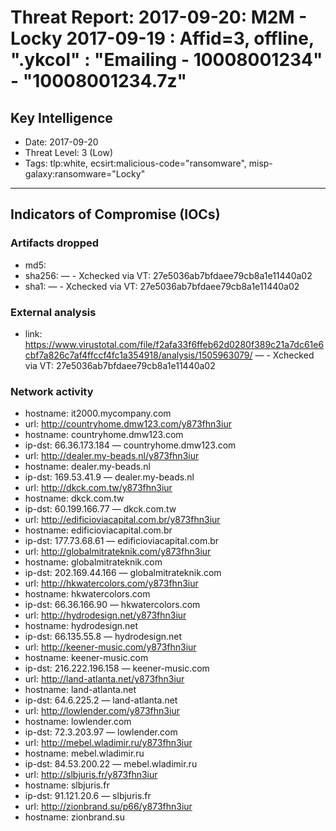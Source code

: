 # Threat Report: 2017-09-20: M2M -  Locky 2017-09-19 : Affid=3, offline, ".ykcol" : "Emailing - 10008001234" - "10008001234.7z"


## Key Intelligence
* Date: 2017-09-20
* Threat Level: 3 (Low)
* Tags: tlp:white, ecsirt:malicious-code="ransomware", misp-galaxy:ransomware="Locky"

---

## Indicators of Compromise (IOCs)
### Artifacts dropped
* md5: <md5>
* sha256: <sha256> — - Xchecked via VT: 27e5036ab7bfdaee79cb8a1e11440a02
* sha1: <sha1> — - Xchecked via VT: 27e5036ab7bfdaee79cb8a1e11440a02

### External analysis
* link: https://www.virustotal.com/file/f2afa33f6ffeb62d0280f389c21a7dc61e6cbf7a826c7af4ffccf4fc1a354918/analysis/1505963079/ — - Xchecked via VT: 27e5036ab7bfdaee79cb8a1e11440a02

### Network activity
* hostname: it2000.mycompany.com
* url: http://countryhome.dmw123.com/y873fhn3iur
* hostname: countryhome.dmw123.com
* ip-dst: 66.36.173.184 — countryhome.dmw123.com
* url: http://dealer.my-beads.nl/y873fhn3iur
* hostname: dealer.my-beads.nl
* ip-dst: 169.53.41.9 — dealer.my-beads.nl
* url: http://dkck.com.tw/y873fhn3iur
* hostname: dkck.com.tw
* ip-dst: 60.199.166.77 — dkck.com.tw
* url: http://edificioviacapital.com.br/y873fhn3iur
* hostname: edificioviacapital.com.br
* ip-dst: 177.73.68.61 — edificioviacapital.com.br
* url: http://globalmitrateknik.com/y873fhn3iur
* hostname: globalmitrateknik.com
* ip-dst: 202.169.44.166 — globalmitrateknik.com
* url: http://hkwatercolors.com/y873fhn3iur
* hostname: hkwatercolors.com
* ip-dst: 66.36.166.90 — hkwatercolors.com
* url: http://hydrodesign.net/y873fhn3iur
* hostname: hydrodesign.net
* ip-dst: 66.135.55.8 — hydrodesign.net
* url: http://keener-music.com/y873fhn3iur
* hostname: keener-music.com
* ip-dst: 216.222.196.158 — keener-music.com
* url: http://land-atlanta.net/y873fhn3iur
* hostname: land-atlanta.net
* ip-dst: 64.6.225.2 — land-atlanta.net
* url: http://lowlender.com/y873fhn3iur
* hostname: lowlender.com
* ip-dst: 72.3.203.97 — lowlender.com
* url: http://mebel.wladimir.ru/y873fhn3iur
* hostname: mebel.wladimir.ru
* ip-dst: 84.53.200.22 — mebel.wladimir.ru
* url: http://slbjuris.fr/y873fhn3iur
* hostname: slbjuris.fr
* ip-dst: 91.121.20.6 — slbjuris.fr
* url: http://zionbrand.su/p66/y873fhn3iur
* hostname: zionbrand.su
